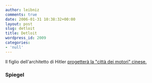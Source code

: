 ```yaml
---
author: leibniz
comments: true
date: 2006-01-31 10:38:32+00:00
layout: post
slug: detloit
title: Detloit
wordpress_id: 2009
categories:
- 'null'
---
```


Il figlio dell'architetto di Hitler [progetterà la "città dei motori" cinese.](http://service.spiegel.de/cache/international/0,1518,397578,00.html)


### Spiegel
